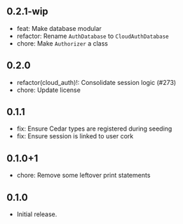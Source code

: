 ## 0.2.1-wip

- feat: Make database modular
- refactor: Rename `AuthDatabase` to `CloudAuthDatabase`
- chore: Make `Authorizer` a class

## 0.2.0

- refactor(cloud_auth)!: Consolidate session logic (#273)
- chore: Update license

## 0.1.1

- fix: Ensure Cedar types are registered during seeding
- fix: Ensure session is linked to user cork

## 0.1.0+1

- chore: Remove some leftover print statements

## 0.1.0

- Initial release.

